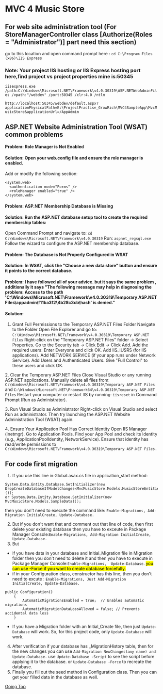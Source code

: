 # MVC 4 Music Store

## For web site administration tool (For StoreManagerController class [Authorize(Roles = "Administrator")] part need this section) 
go to this location and open command prompt here : ```cd C:\Program Files (x86)\IIS Express```

### Note: Your project IIS hosting or IIS Express hosting port here,find project vs project properties mine is:50345
```iisexpress.exe /path:C:\Windows\Microsoft.NET\Framework\v4.0.30319\ASP.NETWebAdminFiles /vpath:"/webdev" /port:50345 /clr:4.0 /ntlm```

```http://localhost:50345/webdev/default.aspx?applicationPhysicalPath=E:\ProjectPractise_GrowRich\MVC4SampleApp\MvcMusicStore&applicationUrl=/AppAdmin```

## ASP.NET Website Administration Tool (WSAT) common problems 
#### Problem: Role Manager is Not Enabled
#### Solution: Open your web.config file and ensure the role manager is enabled.

Add or modify the following section:
```
<system.web>
  <authentication mode="Forms" />
  <roleManager enabled="true" />
</system.web>
```

#### Problem: ASP.NET Membership Database is Missing
#### Solution: Run the ASP.NET database setup tool to create the required membership tables:

Open Command Prompt and navigate to:
```cd C:\Windows\Microsoft.NET\Framework\v4.0.30319```
Run:
```aspnet_regsql.exe```
Follow the wizard to configure the ASP.NET membership database.

#### Problem: The Database is Not Properly Configured in WSAT
#### Solution: In WSAT, click the "Choose a new data store" button and ensure it points to the correct database.

#### Problem: I have followed all of your advice. but it says the same problem , additionally it says "The following message may help in diagnosing the problem: Access to the path 'C:\Windows\Microsoft.NET\Framework\v4.0.30319\Temporary ASP.NET Files\appadmin\f11ba3f2\4b28c3cb\hash' is denied."
#### Solution: 
1. Grant Full Permissions to the Temporary ASP.NET Files Folder
Navigate to the Folder
Open File Explorer and go to:
```C:\Windows\Microsoft.NET\Framework\v4.0.30319\Temporary ASP.NET Files```
Right-click on the "Temporary ASP.NET Files" folder → Select Properties.
Go to the Security tab → Click Edit → Click Add.
Add the required users:
Enter Everyone and click OK.
Add IIS_IUSRS (for IIS applications).
Add NETWORK SERVICE (if your app runs under Network Service).
Add Users and Authenticated Users.
Give "Full Control" to these users and click OK.

2️. Clear the Temporary ASP.NET Files
Close Visual Studio or any running ASP.NET applications.
Manually delete all files from:
```C:\Windows\Microsoft.NET\Framework\v4.0.30319\Temporary ASP.NET Files```
and
```C:\Windows\Microsoft.NET\Framework64\v4.0.30319\Temporary ASP.NET Files```
Restart your computer or restart IIS by running:
```iisreset```
in Command Prompt (Run as Administrator).

3️. Run Visual Studio as Administrator
Right-click on Visual Studio and select Run as administrator.
Then try launching the ASP.NET Website Administration Tool (WSAT) again.

4️. Ensure Your Application Pool Has Correct Identity
Open IIS Manager (inetmgr).
Go to Application Pools.
Find your App Pool and check its Identity (e.g., ApplicationPoolIdentity, NetworkService).
Ensure that identity has read/write permissions to ```C:\Windows\Microsoft.NET\Framework\v4.0.30319\Temporary ASP.NET Files.```

## For code first migration 

1. If you use this line in Global.asax.cs file in application_start method: 
```Csharp
System.Data.Entity.Database.SetInitializer(new DropCreateDatabaseIfModelChanges<MvcMusicStore.Models.MusicStoreEntities>());
or System.Data.Entity.Database.SetInitializer(new MvcMusicStore.Models.SampleData());
```
then you don't need to execute the command like: ```Enable-Migrations, Add-Migration InitialCreate, Update-Database.```

2. But if you don't want that and comment out that line of code, then first delete your existing database then you have to exceute in Package Manager Console:```Enable-Migrations, Add-Migration InitialCreate, Update-Database.```
3. But
 * If you have data in your database and Initial_Migration file in Migration folder then you don't need to delete it and then you have to execute in Package Manager Console:```Enable-Migrations,  Update-Database```.  <mark>you can use -Force if you want to create database forcefully.</mark>
* if in your Configuration class, constructor has this line, then you don't need to excute : ```Enable-Migrations, Just Add-Migration InitialCreate, Update-Database.```
```CSharp
public Configuration()
    {
        AutomaticMigrationsEnabled = true;  // Enables automatic migrations
        AutomaticMigrationDataLossAllowed = false; // Prevents accidental data loss
    }
```
* If you have a Migration folder with an Initial_Create file, then just ```Update-Database``` will work. So, for this project code, only ```Update-Database``` will work.
4. After verification if your database has _MigrationHistory table, then for the new changes you can use ```Add-Migration NewChanges(any name) and Update-Database.``` use ```Update-Database -Script``` to see the script before applying it to the database. or ```Update-Database -Force``` to recreate the database.
5. Finally you fill out the seed method in Configuration class. Then you can get your filled data in the database as well.

[Going Top](#mvc-4-music-store) 


